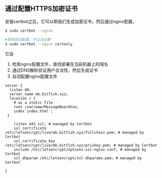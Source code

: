 ## 通过配置HTTPS加密证书

安装certbot之后，它可以帮我们生成加密证书，然后通过nginx配置。

```bash
$ sudo certbot --nginx

#禁用自动配置，不过没必要
$ sudo certbot --nginx certonly
```

它会
1. 检索nginx配置文件，查找部署在当前机器上的域名
2. 通过DNS解析验证用户合法性，然后生成证书
3. 自动配置nginx配置文件


```
server {
  listen 80;
  server_name mb.bitfish.xyz;
  location / {
    # as a static file
    root /var/www/MessageBoardVue;
    index index.html ;
 }

    listen 443 ssl; # managed by Certbot
    ssl_certificate /etc/letsencrypt/live/mb.bitfish.xyz/fullchain.pem; # managed by Certbot
    ssl_certificate_key /etc/letsencrypt/live/mb.bitfish.xyz/privkey.pem; # managed by Certbot
    include /etc/letsencrypt/options-ssl-nginx.conf; # managed by Certbot
    ssl_dhparam /etc/letsencrypt/ssl-dhparams.pem; # managed by Certbot

}
```

